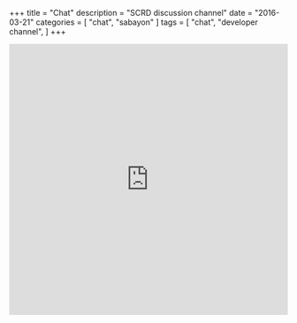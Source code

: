 +++
title = "Chat"
description = "SCRD discussion channel"
date = "2016-03-21"
categories = [ "chat", "sabayon" ]
tags = [
    "chat",
    "developer channel",
]
+++

<div class="embed-responsive embed-responsive-4by3">
<iframe src="https://kiwiirc.com/client/chat.freenode.net/?nick=SabayonGuest|?&theme=cli#sabayon" style="border:0; width:100%; height:490px;"></iframe>
</div>
